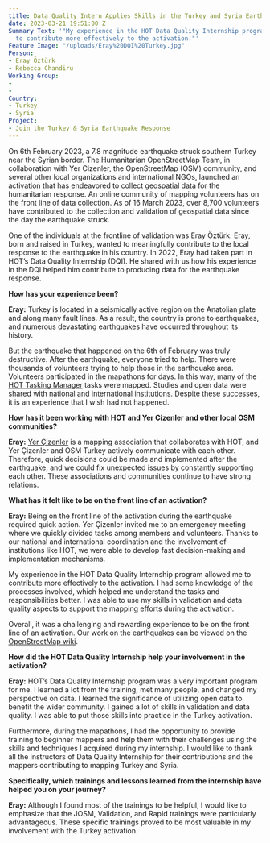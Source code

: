 ```yaml
---
title: Data Quality Intern Applies Skills in the Turkey and Syria Earthquake Response
date: 2023-03-21 19:51:00 Z
Summary Text: '"My experience in the HOT Data Quality Internship program allowed me
  to contribute more effectively to the activation."'
Feature Image: "/uploads/Eray%20DQI%20Turkey.jpg"
Person:
- Eray Öztürk
- Rebecca Chandiru
Working Group:
- 
- 
Country:
- Turkey
- Syria
Project:
- Join the Turkey & Syria Earthquake Response
---
```


On 6th February 2023, a 7.8 magnitude earthquake struck southern Turkey near the Syrian border. The Humanitarian OpenStreetMap Team, in collaboration with Yer Cizenler, the OpenStreetMap (OSM) community, and several other local organizations and international NGOs, launched an activation that has endeavored to collect geospatial data for the humanitarian response. An online community of mapping volunteers has on the front line of data collection. As of 16 March 2023, over 8,700 volunteers have contributed to the collection and validation of geospatial data since the day the earthquake struck. 

One of the individuals at the frontline of validation was Eray Öztürk. Eray, born and raised in Turkey, wanted to meaningfully contribute to the local response to the earthquake in his country. In 2022, Eray had taken part in HOT’s Data Quality Internship (DQI). He shared with us how his experience in the DQI helped him contribute to producing data for the earthquake response. 

**How has your experience been?**

**Eray:** Turkey is located in a seismically active region on the Anatolian plate and along many fault lines. As a result, the country is prone to earthquakes, and numerous devastating earthquakes have occurred throughout its history.

But the earthquake that happened on the 6th of February was truly destructive. After the earthquake, everyone tried to help. There were thousands of volunteers trying to help those in the earthquake area. Volunteers participated in the mapathons for days. In this way, many of the [HOT Tasking Manager](https://tasks.hotosm.org/) tasks were mapped. Studies and open data were shared with national and international institutions. Despite these successes, it is an experience that I wish had not happened.

**How has it been working with HOT and Yer Cizenler and other local OSM communities?**

**Eray:** [Yer Çizenler](https://yercizenler.org/en/home/) is a mapping association that collaborates with HOT, and Yer Çizenler and OSM Turkey actively communicate with each other. Therefore, quick decisions could be made and implemented after the earthquake, and we could fix unexpected issues by constantly supporting each other. These associations and communities continue to have strong relations.

**What has it felt like to be on the front line of an activation?**

**Eray:** Being on the front line of the activation during the earthquake required quick action. Yer Çizenler invited me to an emergency meeting where we quickly divided tasks among members and volunteers. Thanks to our national and international coordination and the involvement of institutions like HOT, we were able to develop fast decision-making and implementation mechanisms.

My experience in the HOT Data Quality Internship program allowed me to contribute more effectively to the activation. I had some knowledge of the processes involved, which helped me understand the tasks and responsibilities better. I was able to use my skills in validation and data quality aspects to support the mapping efforts during the activation.

Overall, it was a challenging and rewarding experience to be on the front line of an activation. Our work on the earthquakes can be viewed on the [OpenStreetMap wiki](https://wiki.openstreetmap.org/wiki/2023_Turkey_Earthquakes).

**How did the HOT Data Quality Internship help your involvement in the activation?**

**Eray:** HOT’s Data Quality Internship program was a very important program for me. I learned a lot from the training, met many people, and changed my perspective on data. I learned the significance of utilizing open data to benefit the wider community. I gained a lot of skills in validation and data quality. I was able to put those skills into practice in the Turkey activation. 

Furthermore, during the mapathons, I had the opportunity to provide training to beginner mappers and help them with their challenges using the skills and techniques I acquired during my internship. I would like to thank all the instructors of Data Quality Internship for their contributions and the mappers contributing to mapping Turkey and Syria.

**Specifically, which trainings and lessons learned from the internship have helped you on your journey?**

**Eray:** Although I found most of the trainings to be helpful, I would like to emphasize that the JOSM, Validation, and RapId trainings were particularly advantageous. These specific trainings proved to be most valuable in my involvement with the Turkey activation.
